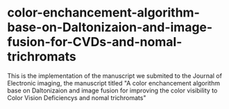 # color-enchancement-algorithm-base-on-Daltonizaion-and-image-fusion-for-CVDs-and-nomal-trichromats
This is the implementation of the manuscript we submited to the Journal of Electronic imaging, the manuscript titled "A color enchancement algorithm base on Daltonizaion and image fusion for improving the color visibility to Color Vision Deficiencys and nomal trichromats"
